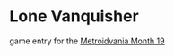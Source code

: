 # Lone Vanquisher

game entry for the [Metroidvania Month 19](https://itch.io/jam/metroidvania-month-19)
